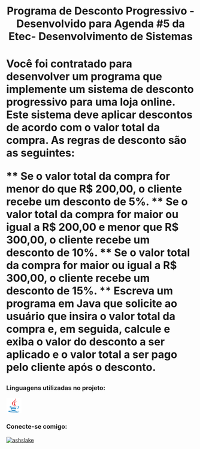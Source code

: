 <p align="center">

<h1 align="center"> Programa de Desconto Progressivo - Desenvolvido para Agenda #5 da Etec- Desenvolvimento de Sistemas</h1>

<h1 aling = "left"> 
Você foi contratado para desenvolver um programa que implemente um sistema de desconto progressivo para uma loja online. Este sistema deve aplicar descontos de acordo com o valor total da compra. As regras de desconto são as seguintes:

 ** Se o valor total da compra for menor do que R$ 200,00, o cliente recebe um desconto de 5%.
 ** Se o valor total da compra for maior ou igual a R$ 200,00 e menor que R$ 300,00, o cliente recebe um desconto de 10%.
 ** Se o valor total da compra for maior ou igual a R$ 300,00, o cliente recebe um desconto de 15%.
 ** Escreva um programa em Java que solicite ao usuário que insira o valor total da compra e, em seguida, calcule e exiba o valor do desconto a ser aplicado e o valor total a ser pago pelo cliente após o desconto.

</h1>

<h3 align="left">Linguagens utilizadas no projeto:</h3>
<p align="left">
  <a href="https://www.java.com" target="_blank" rel="noreferrer"> <img src="https://raw.githubusercontent.com/devicons/devicon/master/icons/java/java-original.svg" alt="java" width="40" height="40" /> </a>
</p>

<h3 align="left">Conecte-se comigo:</h3>
<p align="left">
  <a href="https://linkedin.com/in/paulo-henrique-a85955285">
    <img align="center" src="https://raw.githubusercontent.com/rahuldkjain/github-profile-readme-generator/master/src/images/icons/Social/linked-in-alt.svg" alt="ashslake" height="30" width="40" />
  </a>
</p>
